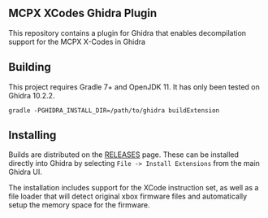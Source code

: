 MCPX XCodes Ghidra Plugin
----
This repository contains a plugin for Ghidra that enables decompilation support for the MCPX X-Codes in Ghidra

## Building
This project requires Gradle 7+ and OpenJDK 11. It has only been tested on Ghidra 10.2.2.
```shell
gradle -PGHIDRA_INSTALL_DIR=/path/to/ghidra buildExtension
```

## Installing
Builds are distributed on the [RELEASES](https://github.com/DiscoStarslayer/ghidra-mcpx-xcodes/releases) page. These can be installed
directly into Ghidra by selecting `File -> Install Extensions` from the main Ghidra UI.

The installation includes support for the XCode instruction set, as well as a file loader that will detect original xbox firmware files
and automatically setup the memory space for the firmware.
